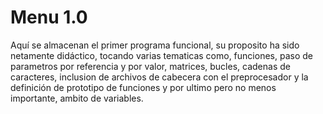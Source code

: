# Menu 1.0
Aquí se almacenan el primer programa funcional, su proposito ha sido netamente didáctico, tocando varias tematicas como, funciones, paso 
de parametros por referencia y por valor, matrices, bucles, cadenas de caracteres, inclusion de archivos de cabecera con el preprocesador 
y la definición de prototipo de funciones y por ultimo pero no menos importante, ambito de variables.
